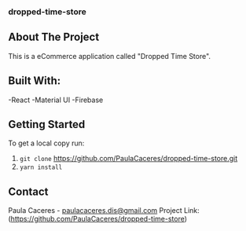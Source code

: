 ### **dropped-time-store**

## **About The Project**
This is a eCommerce application called "Dropped Time Store".

## **Built With:**
-React
-Material UI
-Firebase

## **Getting Started**
To get a local copy run:
1. `git clone` https://github.com/PaulaCaceres/dropped-time-store.git
2. `yarn install`

## **Contact**
Paula Caceres - paulacaceres.dis@gmail.com
Project Link: (https://github.com/PaulaCaceres/dropped-time-store)
